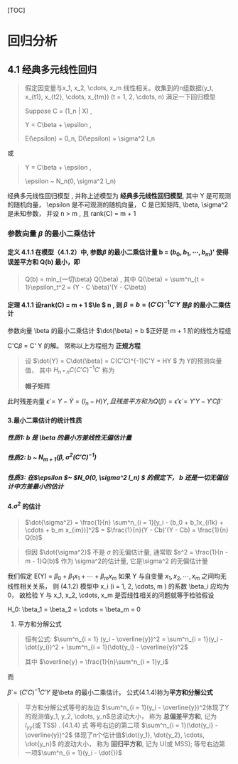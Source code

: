 [TOC]

# 回归分析

## 4.1 经典多元线性回归

> 假定因变量与x_1, x_2, \cdots, x_m 线性相关。收集到的n组数据(y_t, x_{t1}, x_{t2}, \cdots, x_{tm}) (t = 1, 2, \cdots, n) 满足一下回归模型 
>
> Suppose C = (1_n | X) , 
>
> Y = C\beta + \epsilon , 
>
> E(\epsilon) = 0_n,  D(\epsilon)  = \sigma^2 I_n 



或  

> Y = C\beta + \epsilon , 
>
> \epsilon ~ N_n(0, \sigma^2 I_n) 

经典多元线性回归模型 , 并称上述模型为 **经典多元线性回归模型**, 其中 Y 是可观测的随机向量， \epsilon  是不可观测的随机向量，  C  是已知矩阵, \beta, \sigma^2 是未知参数， 并设 n  > m , 且 rank(C) = m + 1



### 参数向量  $\beta$ 的最小二乘估计 

#### 定义 4.1.1  在模型（4.1.2）中,  参数$\beta$ 的最小二乘估计量 b = ($b_0, b_1, \cdots, b_m$)' 使得误差平方和 Q(b) 最小，即 

> Q(b) = min_{一切\beta} Q(\beta) ,  其中 Q(\beta) = \sum^n_{t = 1}\epsilon_t^2  = (Y - C \beta)'(Y - C\beta)

#### 定理 4.1.1 设rank(C) = m + 1 $\le $ n , 则 $\beta = b = (C'C)^{-1}C'Y$ 是$\beta$ 的最小二乘估计 





参数向量 \beta 的最小二乘估计 $\dot{\beta} = b $正好是 m + 1 阶的线性方程组 

C'C$\beta$ = C' Y 的解。 常称以上方程组为  **正规方程**

> 设 $\dot{Y}  =  C\dot{\beta} = C(C'C)^{-1}C'Y = HY $ 为  Y的预测向量值， 其中 $H_{n * n} C (C'C)^{-1} C'$ 称为 
>
> **帽子矩阵**

 此时残差向量 $\dot{ \epsilon} = Y - \dot{Y}  = (I_n - H) Y ,  且残差平方和为 Q(\dot{\beta}) = \dot{\epsilon}'\dot{\epsilon} = Y'Y - Y'C\dot{\beta}$ 

   

#### 3.最小二乘估计的统计性质

##### 性质1: b 是 \beta  的最小方差线性无偏估计量 

##### 性质2: b ~ $N_{m + 1}(\beta, \sigma^2 (C'C)^{-1})$

##### 性质3: 在$\epsilon $~ $N_0(0, \sigma^2 I_n) $ 的假定下， b 还是一切无偏估计中方差最小的估计 

#### 4.$\sigma^2$ 的估计 

> $\dot{\sigma^2} = \frac{1}{n} \sum^n_{i = 1}[y_i - (b_0 + b_1x_{i1k} + \cdots + b_m x_{im})]^2$ = $\frac{1}{n}(Y - Cb)'(Y - Cb) = \frac{1}{n} Q(b)$

> 但因 $\dot{\sigma^2}$ 不是 $\sigma$ 的无偏估计量, 通常取  $s^2 = \frac{1}{n - m - 1}Q(b)$ 作为  \sigma^2的估计量,  它是\sigma^2 的无偏估计量 





我们假定 E(Y) = $\beta_0 + \beta_1 x_1 + \cdots + \beta_m x_m$ 如果  Y 与自变量 $x_1, x_2, \cdots, x_m$ 之间均无线性相关关系， 则  (4.1.2) 模型中 x_i (i = 1, 2, \cdots, m ) 的系数 \beta_i 应均为  0， 故检验 Y 与 x_1, x_2, \cdots, x_m 是否线性相关的问题就等于检验假设  

H_0: \beta_1 = \beta_2 = \cdots = \beta_m = 0 

1.  平方和分解公式 

> 恒有公式: $\sum^n_{i = 1} (y_i - \overline{y})^2 = \sum^n_{i = 1}(y_i - \dot{y_i})^2 + \sum^n_{i  = 1}(\dot{y_i} - \overline{y})^2$
>
> 其中 $\overline{y} = \frac{1}{n}\sum^n_{i = 1}y_i$

而 

$\dot{\beta} = (C'C)^{-1}C'Y$ 是\beta 的最小二乘估计。 公式(4.1.4)称为**平方和分解公式**

> 平方和分解公式等号的左边 $\sum^n_{i = 1}(y_i - \overline{y})^2体现了Y  的观测值y_1, y_2, \cdots, y_n$总波动大小， 称为 **总偏差平方和**, 记为 $l_{yy}$(或 TSS) . (4.1.4) 式 等号右边的第二项 $\sum^n_{i = 1}(\dot{y_i} - \overline{y})^2$ 体现了n个估计值$\dot{y_1}, \dot{y_2}, \cdots, \dot{y_n}$  的波动大小， 称为 **回归平方和**, 记为 U(或 MSS); 等号右边第一项$\sum^n_{i = 1}(y_i - \dot{})$










